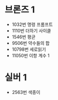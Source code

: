 # 브론즈 1
* 1032번 명령 프롬프트
* 1110번 더하기 사이클
* 1546번 평균
* 9506번 약수들의 합
* 10798번 세로읽기
* 11050번 이항 계수 1

# 실버 1

* 2563번 색종이
